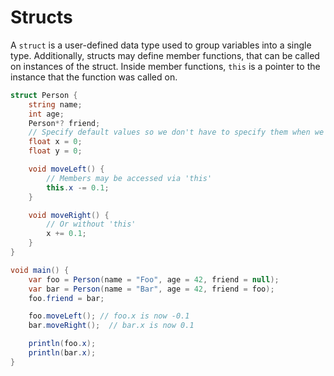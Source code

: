 # Structs

A `struct` is a user-defined data type used to group variables into a single type.
Additionally, structs may define member functions, that can be called on instances of the struct.
Inside member functions, `this` is a pointer to the instance that the function was called on.

```cs
struct Person {
    string name;
    int age;
    Person*? friend;
    // Specify default values so we don't have to specify them when we instantiate Person
    float x = 0;
    float y = 0;

    void moveLeft() {
        // Members may be accessed via 'this'
        this.x -= 0.1;
    }

    void moveRight() {
        // Or without 'this'
        x += 0.1;
    }
}

void main() {
    var foo = Person(name = "Foo", age = 42, friend = null);
    var bar = Person(name = "Bar", age = 42, friend = foo);
    foo.friend = bar;

    foo.moveLeft(); // foo.x is now -0.1
    bar.moveRight();  // bar.x is now 0.1

    println(foo.x);
    println(bar.x);
}
```
